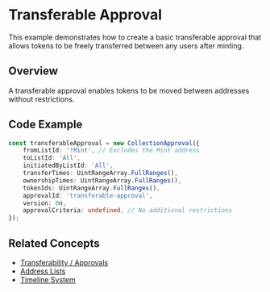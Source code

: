 # Transferable Approval

This example demonstrates how to create a basic transferable approval that allows tokens to be freely transferred between any users after minting.

## Overview

A transferable approval enables tokens to be moved between addresses without restrictions.

## Code Example

```typescript
const transferableApproval = new CollectionApproval({
    fromListId: '!Mint', // Excludes the Mint address
    toListId: 'All',
    initiatedByListId: 'All',
    transferTimes: UintRangeArray.FullRanges(),
    ownershipTimes: UintRangeArray.FullRanges(),
    tokenIds: UintRangeArray.FullRanges(),
    approvalId: 'transferable-approval',
    version: 0n,
    approvalCriteria: undefined, // No additional restrictions
});
```

## Related Concepts

-   [Transferability / Approvals](../../concepts/transferability-approvals.md)
-   [Address Lists](../../concepts/address-lists.md)
-   [Timeline System](../../concepts/timeline-system.md)
